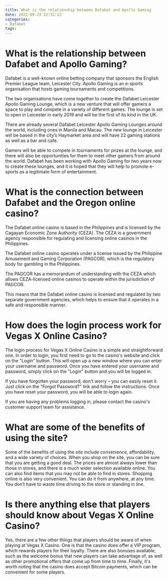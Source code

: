 ```yaml
---
title: What is the relationship between Dafabet and Apollo Gaming
date: 2022-09-23 22:31:13
categories:
- Dafabet
tags:
---
```



#  What is the relationship between Dafabet and Apollo Gaming?

Dafabet is a well-known online betting company that sponsors the English Premier League team, Leicester City. Apollo Gaming is an e-sports organisation that hosts gaming tournaments and competitions.

The two organisations have come together to create the Dafabet Leicester Apollo Gaming Lounge, which is a new venture that will offer gamers a space to play and compete in a variety of different games. The lounge is set to open in Leicester in early 2019 and will be the first of its kind in the UK.

There are already several Dafabet Leicester Apollo Gaming Lounges around the world, including ones in Manila and Macau. The new lounge in Leicester will be based in the city’s Haymarket area and will have 22 gaming stations as well as a bar and cafe.

Gamers will be able to compete in tournaments for prizes at the lounge, and there will also be opportunities for them to meet other gamers from around the world. Dafabet has been working with Apollo Gaming for two years now to create these lounges, and it is hoped that they will help to promote e-sports as a legitimate form of entertainment.

#  What is the connection between Dafabet and the Oregon online casino?

The Dafabet online casino is based in the Philippines and is licensed by the Cagayan Economic Zone Authority (CEZA). The CEZA is a government agency responsible for regulating and licensing online casinos in the Philippines.

The Dafabet online casino operates under a license issued by the Philippine Amusement and Gaming Corporation (PAGCOR), which is the regulatory body for gambling in the Philippines.

The PAGCOR has a memorandum of understanding with the CEZA which allows CEZA-licensed online casinos to operate within the jurisdiction of PAGCOR.

This means that the Dafabet online casino is licensed and regulated by two separate government agencies, which helps to ensure that it operates in a safe and responsible manner.

#  How does the login process work for Vegas X Online Casino?

The login process for Vegas X Online Casino is a simple and straightforward one. In order to login, you first need to go to the casino's website and click on the "Login" button. This will open up a new window where you can enter your username and password. Once you have entered your username and password, simply click on the "Login" button and you will be logged in.

If you have forgotten your password, don't worry – you can easily reset it. Just click on the "Forgot Password?" link and follow the instructions. Once you have reset your password, you will be able to login again.

If you are having any problems logging in, please contact the casino's customer support team for assistance.

#  What are some of the benefits of using the site?

Some of the benefits of using the site include convenience, affordability, and a wide variety of choices. When you shop on the site, you can be sure that you are getting a good deal. The prices are almost always lower than those in stores, and there is a much wider selection available online. You can also find items that you may not be able to find in stores. Shopping online is also very convenient. You can do it from anywhere, at any time. You don’t have to waste time driving to the store or standing in line.

#  Is there anything else that players should know about Vegas X Online Casino?

Yes, there are a few other things that players should be aware of when playing at Vegas X Casino. One is that the casino does offer a VIP program, which rewards players for their loyalty. There are also bonuses available, such as the welcome bonus that new players can take advantage of, as well as other promotional offers that come up from time to time. Finally, it's worth noting that the casino does accept Bitcoin payments, which can be convenient for some players.